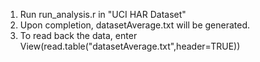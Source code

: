 
1. Run run_analysis.r in "UCI HAR Dataset"
2. Upon completion, datasetAverage.txt will be generated.
3. To read back the data, enter View(read.table("datasetAverage.txt",header=TRUE))
